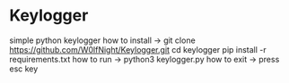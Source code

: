 # Keylogger
simple python keylogger
how to install -> git clone https://github.com/W0lfNight/Keylogger.git
cd keylogger
pip install -r requirements.txt
how to run -> python3 keylogger.py 
how to exit -> press esc key
